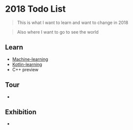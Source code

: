# 2018 Todo List

> This is what I want to learn and want to change in 2018

> Also where I want to go to see the world 

## Learn
 - [Machine-learning](https://github.com/Vo7ice/Machine-Learning)
 - [Kotlin-learning](https://github.com/Vo7ice/KotlinApp)
 - C++ preview
## Tour
 - 
## Exhibition
 - 

